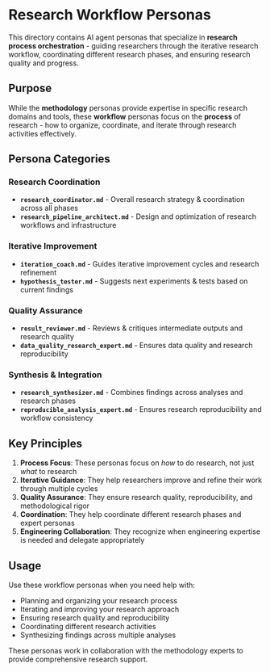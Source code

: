 # Research Workflow Personas

This directory contains AI agent personas that specialize in **research process orchestration** - guiding researchers through the iterative research workflow, coordinating different research phases, and ensuring research quality and progress.

## Purpose

While the **methodology** personas provide expertise in specific research domains and tools, these **workflow** personas focus on the **process** of research - how to organize, coordinate, and iterate through research activities effectively.

## Persona Categories

### **Research Coordination**
- **`research_coordinator.md`** - Overall research strategy & coordination across all phases
- **`research_pipeline_architect.md`** - Design and optimization of research workflows and infrastructure

### **Iterative Improvement**
- **`iteration_coach.md`** - Guides iterative improvement cycles and research refinement
- **`hypothesis_tester.md`** - Suggests next experiments & tests based on current findings

### **Quality Assurance**
- **`result_reviewer.md`** - Reviews & critiques intermediate outputs and research quality
- **`data_quality_research_expert.md`** - Ensures data quality and research reproducibility

### **Synthesis & Integration**
- **`research_synthesizer.md`** - Combines findings across analyses and research phases
- **`reproducible_analysis_expert.md`** - Ensures research reproducibility and workflow consistency

## Key Principles

1. **Process Focus**: These personas focus on *how* to do research, not just *what* to research
2. **Iterative Guidance**: They help researchers improve and refine their work through multiple cycles
3. **Quality Assurance**: They ensure research quality, reproducibility, and methodological rigor
4. **Coordination**: They help coordinate different research phases and expert personas
5. **Engineering Collaboration**: They recognize when engineering expertise is needed and delegate appropriately

## Usage

Use these workflow personas when you need help with:
- Planning and organizing your research process
- Iterating and improving your research approach
- Ensuring research quality and reproducibility
- Coordinating different research activities
- Synthesizing findings across multiple analyses

These personas work in collaboration with the methodology experts to provide comprehensive research support.
